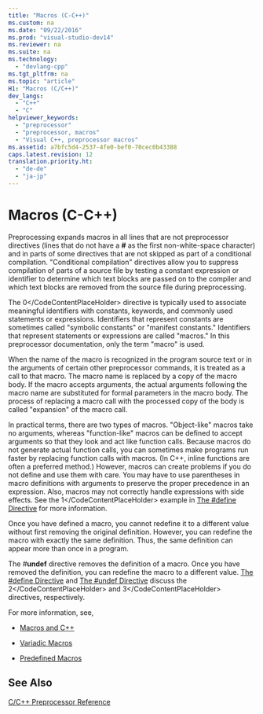 ```yaml
---
title: "Macros (C-C++)"
ms.custom: na
ms.date: "09/22/2016"
ms.prod: "visual-studio-dev14"
ms.reviewer: na
ms.suite: na
ms.technology: 
  - "devlang-cpp"
ms.tgt_pltfrm: na
ms.topic: "article"
H1: "Macros (C/C++)"
dev_langs: 
  - "C++"
  - "C"
helpviewer_keywords: 
  - "preprocessor"
  - "preprocessor, macros"
  - "Visual C++, preprocessor macros"
ms.assetid: a7bfc5d4-2537-4fe0-bef0-70cec0b43388
caps.latest.revision: 12
translation.priority.ht: 
  - "de-de"
  - "ja-jp"
---
```

# Macros (C-C++)
Preprocessing expands macros in all lines that are not preprocessor directives (lines that do not have a **#** as the first non-white-space character) and in parts of some directives that are not skipped as part of a conditional compilation. "Conditional compilation" directives allow you to suppress compilation of parts of a source file by testing a constant expression or identifier to determine which text blocks are passed on to the compiler and which text blocks are removed from the source file during preprocessing.  
  
 The <CodeContentPlaceHolder>0\</CodeContentPlaceHolder> directive is typically used to associate meaningful identifiers with constants, keywords, and commonly used statements or expressions. Identifiers that represent constants are sometimes called "symbolic constants" or "manifest constants." Identifiers that represent statements or expressions are called "macros." In this preprocessor documentation, only the term "macro" is used.  
  
 When the name of the macro is recognized in the program source text or in the arguments of certain other preprocessor commands, it is treated as a call to that macro. The macro name is replaced by a copy of the macro body. If the macro accepts arguments, the actual arguments following the macro name are substituted for formal parameters in the macro body. The process of replacing a macro call with the processed copy of the body is called "expansion" of the macro call.  
  
 In practical terms, there are two types of macros. "Object-like" macros take no arguments, whereas "function-like" macros can be defined to accept arguments so that they look and act like function calls. Because macros do not generate actual function calls, you can sometimes make programs run faster by replacing function calls with macros. (In C++, inline functions are often a preferred method.) However, macros can create problems if you do not define and use them with care. You may have to use parentheses in macro definitions with arguments to preserve the proper precedence in an expression. Also, macros may not correctly handle expressions with side effects. See the <CodeContentPlaceHolder>1\</CodeContentPlaceHolder> example in [The #define Directive](../vs140/sharpdefine-directive--c-c---.md) for more information.  
  
 Once you have defined a macro, you cannot redefine it to a different value without first removing the original definition. However, you can redefine the macro with exactly the same definition. Thus, the same definition can appear more than once in a program.  
  
 The #**undef** directive removes the definition of a macro. Once you have removed the definition, you can redefine the macro to a different value. [The #define Directive](../vs140/sharpdefine-directive--c-c---.md) and [The #undef Directive](../vs140/sharpundef-directive--c-c---.md) discuss the <CodeContentPlaceHolder>2\</CodeContentPlaceHolder> and <CodeContentPlaceHolder>3\</CodeContentPlaceHolder> directives, respectively.  
  
 For more information, see,  
  
-   [Macros and C++](../vs140/macros-and-c--.md)  
  
-   [Variadic Macros](../vs140/variadic-macros.md)  
  
-   [Predefined Macros](../vs140/predefined-macros.md)  
  
## See Also  
 [C/C++ Preprocessor Reference](../vs140/c-c---preprocessor-reference.md)